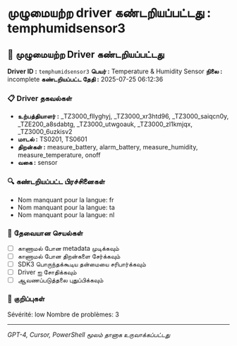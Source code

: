 # முழுமையற்ற driver கண்டறியப்பட்டது : temphumidsensor3

## 🚨 முழுமையற்ற Driver கண்டறியப்பட்டது

**Driver ID :** `temphumidsensor3`
**பெயர் :** Temperature & Humidity Sensor
**நிலை :** incomplete
**கண்டறியப்பட்ட தேதி :** 2025-07-25 06:12:36

### 📋 Driver தகவல்கள்
- **உற்பத்தியாளர் :** _TZ3000_fllyghyj, _TZ3000_xr3htd96, _TZ3000_saiqcn0y, _TZE200_a8sdabtg, _TZ3000_utwgoauk, _TZ3000_zl1kmjqx, _TZ3000_6uzkisv2
- **மாடல் :** TS0201, TS0601
- **திறன்கள் :** measure_battery, alarm_battery, measure_humidity, measure_temperature, onoff
- **வகை :** sensor

### 🔍 கண்டறியப்பட்ட பிரச்சினைகள்
- Nom manquant pour la langue: fr
- Nom manquant pour la langue: ta
- Nom manquant pour la langue: nl

### 🎯 தேவையான செயல்கள்
- [ ] காணாமல் போன metadata முடிக்கவும்
- [ ] காணாமல் போன திறன்களை சேர்க்கவும்
- [ ] SDK3 பொருந்தக்கூடிய தன்மையை சரிபார்க்கவும்
- [ ] Driver ஐ சோதிக்கவும்
- [ ] ஆவணப்படுத்தலை புதுப்பிக்கவும்

### 📝 குறிப்புகள்
Sévérité: low
Nombre de problèmes: 3

---
*GPT-4, Cursor, PowerShell மூலம் தானாக உருவாக்கப்பட்டது*

